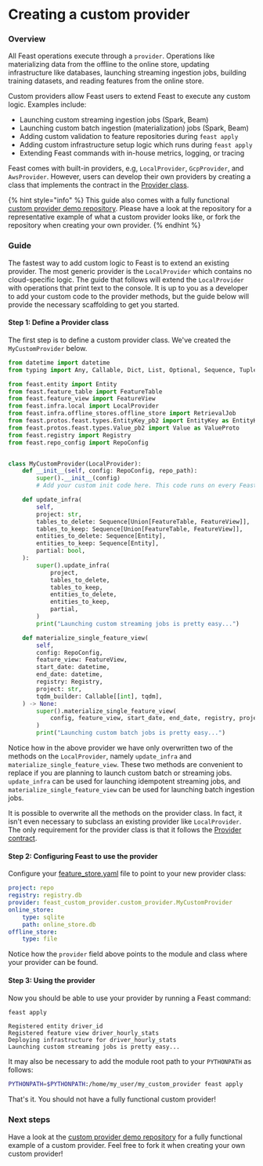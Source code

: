 # Creating a custom provider

### Overview

All Feast operations execute through a `provider`. Operations like materializing data from the offline to the online store, updating infrastructure like databases, launching streaming ingestion jobs, building training datasets, and reading features from the online store.

Custom providers allow Feast users to extend Feast to execute any custom logic. Examples include:

* Launching custom streaming ingestion jobs \(Spark, Beam\)
* Launching custom batch ingestion \(materialization\) jobs \(Spark, Beam\)
* Adding custom validation to feature repositories during `feast apply`
* Adding custom infrastructure setup logic which runs during `feast apply`
* Extending Feast commands with in-house metrics, logging, or tracing

Feast comes with built-in providers, e.g, `LocalProvider`, `GcpProvider`, and `AwsProvider`. However, users can develop their own providers by creating a class that implements the contract in the [Provider class](https://github.com/feast-dev/feast/blob/745a1b43d20c0169b675b1f28039854205fb8180/sdk/python/feast/infra/provider.py#L22).

{% hint style="info" %}
This guide also comes with a fully functional [custom provider demo repository](https://github.com/feast-dev/feast-custom-provider-demo). Please have a look at the repository for a representative example of what a custom provider looks like, or fork the repository when creating your own provider.
{% endhint %}

### Guide

The fastest way to add custom logic to Feast is to extend an existing provider. The most generic provider is the `LocalProvider` which contains no cloud-specific logic. The guide that follows will extend the `LocalProvider` with operations that print text to the console. It is up to you as a developer to add your custom code to the provider methods, but the guide below will provide the necessary scaffolding to get you started.

#### Step 1: Define a Provider class

The first step is to define a custom provider class. We've created the `MyCustomProvider` below.

```python
from datetime import datetime
from typing import Any, Callable, Dict, List, Optional, Sequence, Tuple, Union

from feast.entity import Entity
from feast.feature_table import FeatureTable
from feast.feature_view import FeatureView
from feast.infra.local import LocalProvider
from feast.infra.offline_stores.offline_store import RetrievalJob
from feast.protos.feast.types.EntityKey_pb2 import EntityKey as EntityKeyProto
from feast.protos.feast.types.Value_pb2 import Value as ValueProto
from feast.registry import Registry
from feast.repo_config import RepoConfig


class MyCustomProvider(LocalProvider):
    def __init__(self, config: RepoConfig, repo_path):
        super().__init__(config)
        # Add your custom init code here. This code runs on every Feast operation.

    def update_infra(
        self,
        project: str,
        tables_to_delete: Sequence[Union[FeatureTable, FeatureView]],
        tables_to_keep: Sequence[Union[FeatureTable, FeatureView]],
        entities_to_delete: Sequence[Entity],
        entities_to_keep: Sequence[Entity],
        partial: bool,
    ):
        super().update_infra(
            project,
            tables_to_delete,
            tables_to_keep,
            entities_to_delete,
            entities_to_keep,
            partial,
        )
        print("Launching custom streaming jobs is pretty easy...")

    def materialize_single_feature_view(
        self,
        config: RepoConfig,
        feature_view: FeatureView,
        start_date: datetime,
        end_date: datetime,
        registry: Registry,
        project: str,
        tqdm_builder: Callable[[int], tqdm],
    ) -> None:
        super().materialize_single_feature_view(
            config, feature_view, start_date, end_date, registry, project, tqdm_builder
        )
        print("Launching custom batch jobs is pretty easy...")
```

Notice how in the above provider we have only overwritten two of the methods on the `LocalProvider`, namely `update_infra` and `materialize_single_feature_view`. These two methods are convenient to replace if you are planning to launch custom batch or streaming jobs. `update_infra` can be used for launching idempotent streaming jobs, and `materialize_single_feature_view` can be used for launching batch ingestion jobs.

It is possible to overwrite all the methods on the provider class. In fact, it isn't even necessary to subclass an existing provider like `LocalProvider`. The only requirement for the provider class is that it follows the [Provider contract](https://github.com/feast-dev/feast/blob/048c837b2fa741b38b0e35b8f8e534761a232561/sdk/python/feast/infra/provider.py#L22).

#### Step 2: Configuring Feast to use the provider

Configure your [feature\_store.yaml](../reference/feature-repository/feature-store-yaml.md) file to point to your new provider class:

```yaml
project: repo
registry: registry.db
provider: feast_custom_provider.custom_provider.MyCustomProvider
online_store:
    type: sqlite
    path: online_store.db
offline_store:
    type: file
```

Notice how the `provider` field above points to the module and class where your provider can be found. 

#### Step 3: Using the provider

Now you should be able to use your provider by running a Feast command:

```bash
feast apply
```

```text
Registered entity driver_id
Registered feature view driver_hourly_stats
Deploying infrastructure for driver_hourly_stats
Launching custom streaming jobs is pretty easy...
```

It may also be necessary to add the module root path to your `PYTHONPATH` as follows:

```bash
PYTHONPATH=$PYTHONPATH:/home/my_user/my_custom_provider feast apply
```

That's it. You should not have a fully functional custom provider!

### Next steps

Have a look at the [custom provider demo repository](https://github.com/feast-dev/feast-custom-provider-demo) for a fully functional example of a custom provider. Feel free to fork it when creating your own custom provider!

